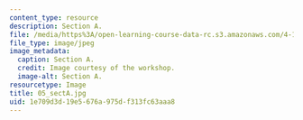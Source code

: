 ```yaml
---
content_type: resource
description: Section A.
file: /media/https%3A/open-learning-course-data-rc.s3.amazonaws.com/4-170-ecuador-workshop-fall-2006/1e709d3d19e5676a975df313fc63aaa8_05_sectA.jpg
file_type: image/jpeg
image_metadata:
  caption: Section A.
  credit: Image courtesy of the workshop.
  image-alt: Section A.
resourcetype: Image
title: 05_sectA.jpg
uid: 1e709d3d-19e5-676a-975d-f313fc63aaa8
---
```


